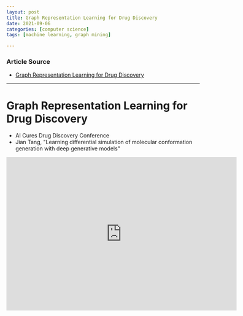 ```yaml
---
layout: post
title: Graph Representation Learning for Drug Discovery
date: 2021-09-06
categories: [computer science]
tags: [machine learning, graph mining]

---
```


### Article Source

* [Graph Representation Learning for Drug Discovery](https://www.youtube.com/watch?v=MzO8NAMm8Ko)


---


# Graph Representation Learning for Drug Discovery

* AI Cures Drug Discovery Conference
* Jian Tang, "Learning differential simulation of molecular conformation generation with deep generative models"


<iframe width="600" height="400" src="https://www.youtube.com/embed/MzO8NAMm8Ko" title="YouTube video player" frameborder="0" allow="accelerometer; autoplay; clipboard-write; encrypted-media; gyroscope; picture-in-picture" allowfullscreen></iframe>